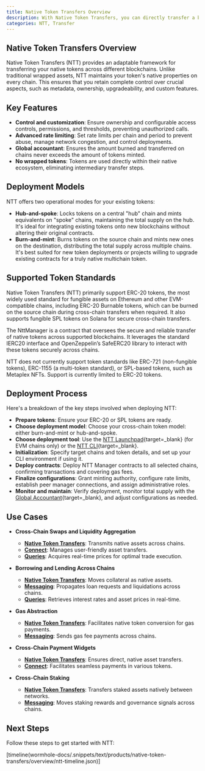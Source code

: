 ```yaml
---
title: Native Token Transfers Overview
description: With Native Token Transfers, you can directly transfer a blockchain's native assets across various connected networks.
categories: NTT, Transfer
---
```


## Native Token Transfers Overview

Native Token Transfers (NTT) provides an adaptable framework for transferring your native tokens across different blockchains. Unlike traditional wrapped assets, NTT maintains your token's native properties on every chain. This ensures that you retain complete control over crucial aspects, such as metadata, ownership, upgradeability, and custom features.

## Key Features

- **Control and customization**: Ensure ownership and configurable access controls, permissions, and thresholds, preventing unauthorized calls.
- **Advanced rate limiting**: Set rate limits per chain and period to prevent abuse, manage network congestion, and control deployments.
- **Global accountant**: Ensures the amount burned and transferred on chains never exceeds the amount of tokens minted.
- **No wrapped tokens**: Tokens are used directly within their native ecosystem, eliminating intermediary transfer steps.


## Deployment Models

NTT offers two operational modes for your existing tokens: 

- **Hub-and-spoke**: Locks tokens on a central "hub" chain and mints equivalents on "spoke" chains, maintaining the total supply on the hub. It's ideal for integrating existing tokens onto new blockchains without altering their original contracts.
- **Burn-and-mint**: Burns tokens on the source chain and mints new ones on the destination, distributing the total supply across multiple chains. It's best suited for new token deployments or projects willing to upgrade existing contracts for a truly native multichain token.

## Supported Token Standards

Native Token Transfers (NTT) primarily support ERC-20 tokens, the most widely used standard for fungible assets on Ethereum and other EVM-compatible chains, including ERC-20 Burnable tokens, which can be burned on the source chain during cross-chain transfers when required. It also supports fungible SPL tokens on Solana for secure cross-chain transfers.

The NttManager is a contract that oversees the secure and reliable transfer of native tokens across supported blockchains. It leverages the standard IERC20 interface and OpenZeppelin’s SafeERC20 library to interact with these tokens securely across chains.

NTT does not currently support token standards like ERC-721 (non-fungible tokens), ERC-1155 (a multi-token standard), or SPL-based tokens, such as Metaplex NFTs. Support is currently limited to ERC-20 tokens.

## Deployment Process

Here's a breakdown of the key steps involved when deploying NTT:

- **Prepare tokens**: Ensure your ERC-20 or SPL tokens are ready.
- **Choose deployment model**: Choose your cross-chain token model: either burn-and-mint or hub-and-spoke.
- **Choose deployment tool**: Use the [NTT Launchpad](https://ntt.wormhole.com/){target=\_blank} (for EVM chains only) or the [NTT CLI](/docs/products/native-token-transfers/reference/cli-commands/){target=\_blank}.
- **Initialization**: Specify target chains and token details, and set up your CLI environment if using it.
- **Deploy contracts**: Deploy NTT Manager contracts to all selected chains, confirming transactions and covering gas fees.
- **Finalize configurations**: Grant minting authority, configure rate limits, establish peer manager connections, and assign administrative roles.
- **Monitor and maintain**: Verify deployment, monitor total supply with the [Global Accountant](/docs/products/native-token-transfers/concepts/security/#global-accountant){target=\_blank}, and adjust configurations as needed.

## Use Cases 

- **Cross-Chain Swaps and Liquidity Aggregation**

    - **[Native Token Transfers](/docs/products/native-token-transfers/get-started/)**: Transmits native assets across chains.
    - **[Connect](/docs/products/connect/overview/)**: Manages user-friendly asset transfers.
    - **[Queries](/docs/products/queries/overview/)**: Acquires real-time prices for optimal trade execution.

- **Borrowing and Lending Across Chains**

    - **[Native Token Transfers](/docs/products/native-token-transfers/get-started/)**: Moves collateral as native assets.
    - **[Messaging](/docs/products/messaging/overview/)**: Propagates loan requests and liquidations across chains.
    - **[Queries](/docs/products/queries/overview/)**: Retrieves interest rates and asset prices in real-time.

- **Gas Abstraction**

    - **[Native Token Transfers](/docs/products/native-token-transfers/get-started/)**: Facilitates native token conversion for gas payments.
    - **[Messaging](/docs/products/messaging/overview/)**: Sends gas fee payments across chains.

- **Cross-Chain Payment Widgets**

    - **[Native Token Transfers](/docs/products/native-token-transfers/get-started/)**: Ensures direct, native asset transfers.
    - **[Connect](/docs/products/connect/overview/)**: Facilitates seamless payments in various tokens.

- **Cross-Chain Staking**

    - **[Native Token Transfers](/docs/products/native-token-transfers/get-started/)**: Transfers staked assets natively between networks.
    - **[Messaging](/docs/products/messaging/overview/)**: Moves staking rewards and governance signals across chains.

## Next Steps

Follow these steps to get started with NTT:

[timeline(wormhole-docs/.snippets/text/products/native-token-transfers/overview/ntt-timeline.json)]
